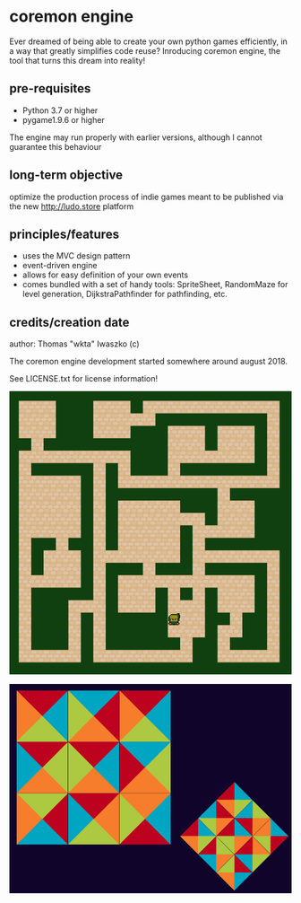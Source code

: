 # coremon engine
Ever dreamed of being able to create your own python games efficiently, in a way that greatly simplifies code reuse?
Inroducing coremon engine, the tool that turns this dream into reality!

## pre-requisites
+ Python 3.7 or higher
+ pygame1.9.6 or higher

The engine may run properly with earlier versions, although I cannot guarantee this behaviour

## long-term objective
optimize the production process of indie games meant to be published via the new http://ludo.store platform

## principles/features
- uses the MVC design pattern
- event-driven engine
- allows for easy definition of your own events
- comes bundled with a set of handy tools:
SpriteSheet, RandomMaze for level generation, DijkstraPathfinder for pathfinding, etc.

## credits/creation date
author: Thomas "wkta" Iwaszko (c)

The coremon engine development started somewhere around august 2018.

See LICENSE.txt for license information!

![](preview-1.png)

![](preview-2.png)

